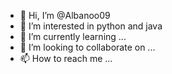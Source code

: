 - 👋 Hi, I’m @Albanoo09
- 👀 I’m interested in python and java
- 🌱 I’m currently learning ...
- 💞️ I’m looking to collaborate on ...
- 📫 How to reach me ...

<!---
Albanoo09/Albanoo09 is a ✨ special ✨ repository because its `README.md` (this file) appears on your GitHub profile.
You can click the Preview link to take a look at your changes.
--->
